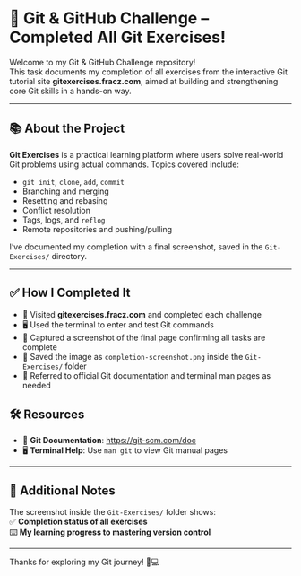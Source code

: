 # 🔧 Git & GitHub Challenge – Completed All Git Exercises!

Welcome to my Git & GitHub Challenge repository!  
This task documents my completion of all exercises from the interactive Git tutorial site **gitexercises.fracz.com**, aimed at building and strengthening core Git skills in a hands-on way.

---

## 📚 About the Project  

**Git Exercises** is a practical learning platform where users solve real-world Git problems using actual commands. Topics covered include:

- `git init`, `clone`, `add`, `commit`  
- Branching and merging  
- Resetting and rebasing  
- Conflict resolution  
- Tags, logs, and `reflog`  
- Remote repositories and pushing/pulling  

I’ve documented my completion with a final screenshot, saved in the `Git-Exercises/` directory.

---

## ✅ How I Completed It  

- 🧩 Visited **gitexercises.fracz.com** and completed each challenge  
- 🖥️ Used the terminal to enter and test Git commands  
- 📸 Captured a screenshot of the final page confirming all tasks are complete  
- 📁 Saved the image as `completion-screenshot.png` inside the `Git-Exercises/` folder  
- 📖 Referred to official Git documentation and terminal man pages as needed  
## 🛠️ Resources  

- 📘 **Git Documentation**: https://git-scm.com/doc  
- 🖥️ **Terminal Help**: Use `man git` to view Git manual pages  

---

## 📝 Additional Notes  

The screenshot inside the `Git-Exercises/` folder shows:  
✅ **Completion status of all exercises**  
⌨️ **My learning progress to mastering version control**

---
Thanks for exploring my Git journey! 🔁💻
